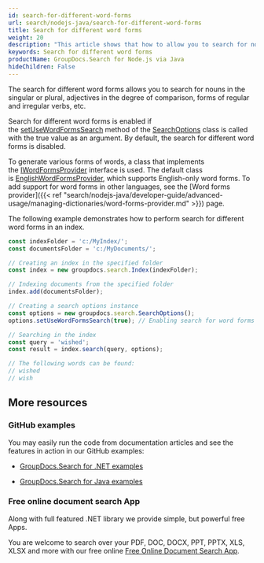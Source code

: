 ```yaml
---
id: search-for-different-word-forms
url: search/nodejs-java/search-for-different-word-forms
title: Search for different word forms
weight: 20
description: "This article shows that how to allow you to search for nouns in the singular or plural, adjectives in the degree of comparison, forms of regular and irregular verbs, etc."
keywords: Search for different word forms
productName: GroupDocs.Search for Node.js via Java
hideChildren: False
---
```

The search for different word forms allows you to search for nouns in the singular or plural, adjectives in the degree of comparison, forms of regular and irregular verbs, etc.

Search for different word forms is enabled if the [setUseWordFormsSearch](https://reference.groupdocs.com/search/nodejs-java/com.groupdocs.search.options/SearchOptions#setUseWordFormsSearch(boolean)) method of the [SearchOptions](https://reference.groupdocs.com/search/nodejs-java/com.groupdocs.search.options/SearchOptions) class is called with the true value as an argument. By default, the search for different word forms is disabled.

To generate various forms of words, a class that implements the [IWordFormsProvider](https://reference.groupdocs.com/search/nodejs-java/com.groupdocs.search.dictionaries/IWordFormsProvider) interface is used. The default class is [EnglishWordFormsProvider](https://reference.groupdocs.com/search/nodejs-java/com.groupdocs.search.dictionaries/EnglishWordFormsProvider), which supports English-only word forms. To add support for word forms in other languages, see the [Word forms provider]({{< ref "search/nodejs-java/developer-guide/advanced-usage/managing-dictionaries/word-forms-provider.md" >}}) page.

The following example demonstrates how to perform search for different word forms in an index.

```javascript
const indexFolder = 'c:/MyIndex/';
const documentsFolder = 'c:/MyDocuments/';

// Creating an index in the specified folder
const index = new groupdocs.search.Index(indexFolder);

// Indexing documents from the specified folder
index.add(documentsFolder);

// Creating a search options instance
const options = new groupdocs.search.SearchOptions();
options.setUseWordFormsSearch(true); // Enabling search for word forms

// Searching in the index
const query = 'wished';
const result = index.search(query, options);

// The following words can be found:
// wished
// wish
```

## More resources

### GitHub examples

You may easily run the code from documentation articles and see the features in action in our GitHub examples:

*   [GroupDocs.Search for .NET examples](https://github.com/groupdocs-search/GroupDocs.Search-for-.NET)
    
*   [GroupDocs.Search for Java examples](https://github.com/groupdocs-search/GroupDocs.Search-for-Java)
    

### Free online document search App

Along with full featured .NET library we provide simple, but powerful free Apps.

You are welcome to search over your PDF, DOC, DOCX, PPT, PPTX, XLS, XLSX and more with our free online [Free Online Document Search App](https://products.groupdocs.app/search).

